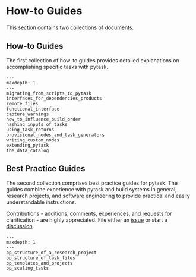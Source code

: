 # How-to Guides

This section contains two collections of documents.

## How-to Guides

The first collection of how-to guides provides detailed explanations on accomplishing
specific tasks with pytask.

```{toctree}
---
maxdepth: 1
---
migrating_from_scripts_to_pytask
interfaces_for_dependencies_products
remote_files
functional_interface
capture_warnings
how_to_influence_build_order
hashing_inputs_of_tasks
using_task_returns
provisional_nodes_and_task_generators
writing_custom_nodes
extending_pytask
the_data_catalog
```

## Best Practice Guides

The second collection comprises best practice guides for pytask. The guides combine
experience with pytask and build systems in general, research projects, and software
engineering to provide practical and easily understandable instructions.

Contributions - additions, comments, experiences, and requests for clarification - are
highly appreciated. File either an [issue](https://github.com/pytask-dev/pytask/issues)
or start a [discussion](https://github.com/pytask-dev/pytask/discussions).

```{toctree}
---
maxdepth: 1
---
bp_structure_of_a_research_project
bp_structure_of_task_files
bp_templates_and_projects
bp_scaling_tasks
```
